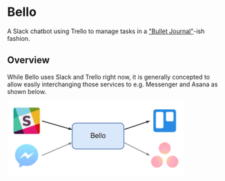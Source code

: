 # Bello
A Slack chatbot using Trello to manage tasks in a ["Bullet Journal"](http://bulletjournal.com/)-ish fashion.


## Overview
While Bello uses Slack and Trello right now, it is generally concepted to allow easily interchanging those services to e.g. Messenger and Asana as shown below.

![alt text](./docs/images/overview.png)
